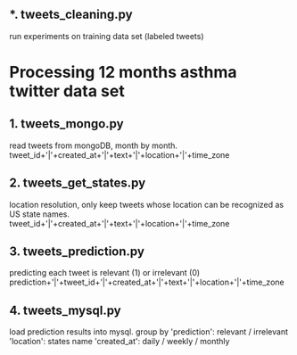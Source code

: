## *. tweets_cleaning.py
run experiments on training data set (labeled tweets) 

# Processing 12 months asthma twitter data set 

## 1. tweets_mongo.py
read tweets from mongoDB, month by month.
tweet_id+'|'+created_at+'|'+text+'|'+location+'|'+time_zone

## 2. tweets_get_states.py
location resolution, only keep tweets whose location can be recognized as US state names.
tweet_id+'|'+created_at+'|'+text+'|'+location+'|'+time_zone

## 3. tweets_prediction.py
predicting each tweet is relevant (1) or irrelevant (0)
prediction+'|'+tweet_id+'|'+created_at+'|'+text+'|'+location+'|'+time_zone

## 4. tweets_mysql.py
load prediction results into mysql.
group by 'prediction': relevant / irrelevant 
         'location': states name
         'created_at': daily / weekly / monthly   
